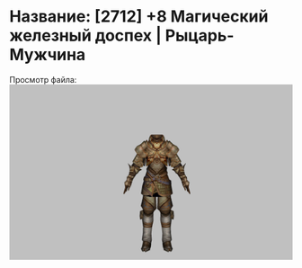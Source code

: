 # Название: [2712] +8 Магический железный доспех | Рыцарь-Мужчина

Просмотр файла:
![p000004.png](p000004.png)